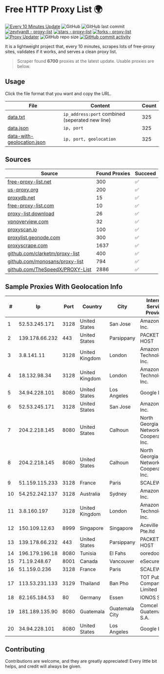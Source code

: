 
# Free HTTP Proxy List 🌍

[![Every 10 Minutes Update](https://github.com/mertguvencli/http-proxy-list/actions/workflows/main.yml/badge.svg?branch=main)](https://github.com/mertguvencli/http-proxy-list/actions/workflows/main.yml)
![GitHub](https://img.shields.io/github/license/mertguvencli/http-proxy-list)
![GitHub last commit](https://img.shields.io/github/last-commit/mertguvencli/http-proxy-list)
[![zevtyardt - proxy-list](https://img.shields.io/static/v1?label=zevtyardt&message=proxy-list&color=blue&logo=github)](https://github.com/zevtyardt/proxy-list "Go to GitHub repo")
[![stars - proxy-list](https://img.shields.io/github/stars/zevtyardt/proxy-list?style=social)](https://github.com/zevtyardt/proxy-list)
[![forks - proxy-list](https://img.shields.io/github/forks/zevtyardt/proxy-list?style=social)](https://github.com/zevtyardt/proxy-list)
[![Proxy Updater](https://github.com/zevtyardt/proxy-list/workflows/Proxy%20Updater/badge.svg)](https://github.com/zevtyardt/proxy-list/actions?query=workflow:"Proxy+Updater")
![GitHub repo size](https://img.shields.io/github/repo-size/zevtyardt/proxy-list)
[![GitHub commit activity](https://img.shields.io/github/commit-activity/m/zevtyardt/proxy-list?logo=commits)](https://github.com/zevtyardt/proxy-list/commits/main)

It is a lightweight project that, every 10 minutes, scrapes lots of free-proxy sites, validates if it works, and serves a clean proxy list.

> Scraper found **6700** proxies at the latest update. Usable proxies are below.

## Usage

Click the file format that you want and copy the URL.

|File|Content|Count|
|----|-------|-----|
|[data.txt](https://raw.githubusercontent.com/mertguvencli/http-proxy-list/main/proxy-list/data.txt)|`ip_address:port` combined (seperated new line)|325|
|[data.json](https://raw.githubusercontent.com/mertguvencli/http-proxy-list/main/proxy-list/data.json)|`ip, port`|325|
|[data-with-geolocation.json](https://raw.githubusercontent.com/mertguvencli/http-proxy-list/main/proxy-list/data-with-geolocation.json)|`ip, port, geolocation`|325|

## Sources

|Source|Found Proxies|Succeed|
|------|-------------|-------|
|[free-proxy-list.net](https://free-proxy-list.net)|300|✅|
|[us-proxy.org](https://www.us-proxy.org)|200|✅|
|[proxydb.net](http://proxydb.net)|15|✅|
|[free-proxy-list.com](https://free-proxy-list.com/?page=&port=&type%5B%5D=http&type%5B%5D=https&up_time=0&search=Search)|10|✅|
|[proxy-list.download](https://www.proxy-list.download/HTTP)|26|✅|
|[vpnoverview.com](https://vpnoverview.com/privacy/anonymous-browsing/free-proxy-servers)|32|✅|
|[proxyscan.io](https://www.proxyscan.io)|100|✅|
|[proxylist.geonode.com](https://proxylist.geonode.com/api/proxy-list?limit=300&page=1&sort_by=lastChecked&sort_type=desc&protocols=http,https)|300|✅|
|[proxyscrape.com](https://api.proxyscrape.com/v2/?request=displayproxies&protocol=http&timeout=10000&country=all&ssl=all&anonymity=all)|1637|✅|
|[github.com/clarketm/proxy-list](https://raw.githubusercontent.com/clarketm/proxy-list/master/proxy-list-raw.txt)|400|✅|
|[github.com/monosans/proxy-list](https://raw.githubusercontent.com/monosans/proxy-list/main/proxies/http.txt)|794|✅|
|[github.com/TheSpeedX/PROXY-List](https://raw.githubusercontent.com/TheSpeedX/PROXY-List/master/http.txt)|2886|✅|


## Sample Proxies With Geolocation Info

|#|Ip|Port|Country|City|Internet Service Provider|
|-|--|----|-------|----|-------------------------|
|1|52.53.245.171|3128|United States|San Jose|Amazon.com, Inc.|
|2|139.178.66.232|443|United States|Parsippany|PACKET-HOST|
|3|3.8.141.11|3128|United Kingdom|London|Amazon Technologies Inc.|
|4|18.132.98.34|3128|United Kingdom|London|Amazon Technologies Inc.|
|5|34.94.228.101|8080|United States|Los Angeles|Google LLC|
|6|52.53.245.171|3128|United States|San Jose|Amazon.com, Inc.|
|7|204.2.218.145|8080|United States|Calhoun|North Georgia Network Cooperative, Inc.|
|8|204.2.218.145|8080|United States|Calhoun|North Georgia Network Cooperative, Inc.|
|9|51.159.115.233|3128|France|Paris|SCALEWAY|
|10|54.252.242.137|3128|Australia|Sydney|Amazon.com, Inc.|
|11|3.8.160.197|3128|United Kingdom|London|Amazon Technologies Inc.|
|12|150.109.12.63|8999|Singapore|Singapore|Aceville Pte.ltd|
|13|139.178.66.232|443|United States|Parsippany|PACKET-HOST|
|14|196.179.196.18|8080|Tunisia|El Fahs|ooredoo TN|
|15|71.19.248.67|8001|Canada|Vancouver|eSecureData|
|16|51.159.0.236|3128|France|Paris|SCALEWAY|
|17|113.53.231.133|3129|Thailand|Ban Pho|TOT Public Company Limited|
|18|82.165.184.53|80|Germany|Essen|IONOS SE|
|19|181.189.135.90|8080|Guatemala|Guatemala City|Comcel Guatemala S.A.|
|20|34.94.228.101|8080|United States|Los Angeles|Google LLC|



## Contributing

Contributions are welcome, and they are greatly appreciated! Every
little bit helps, and credit will always be given.

